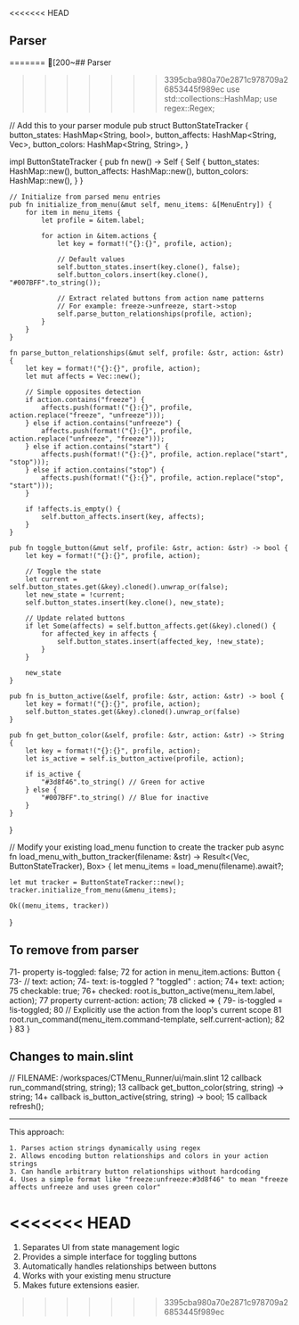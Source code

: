<<<<<<< HEAD
## Parser
=======
[200~## Parser
>>>>>>> 3395cba980a70e2871c978709a26853445f989ec
use std::collections::HashMap;
use regex::Regex;

// Add this to your parser module
pub struct ButtonStateTracker {
    button_states: HashMap<String, bool>,
    button_affects: HashMap<String, Vec<String>>,
    button_colors: HashMap<String, String>,
}

impl ButtonStateTracker {
    pub fn new() -> Self {
        Self {
            button_states: HashMap::new(),
            button_affects: HashMap::new(),
            button_colors: HashMap::new(),
        }
    }

    // Initialize from parsed menu entries
    pub fn initialize_from_menu(&mut self, menu_items: &[MenuEntry]) {
        for item in menu_items {
            let profile = &item.label;
            
            for action in &item.actions {
                let key = format!("{}:{}", profile, action);
                
                // Default values
                self.button_states.insert(key.clone(), false);
                self.button_colors.insert(key.clone(), "#007BFF".to_string());
                
                // Extract related buttons from action name patterns
                // For example: freeze->unfreeze, start->stop
                self.parse_button_relationships(profile, action);
            }
        }
    }
    
    fn parse_button_relationships(&mut self, profile: &str, action: &str) {
        let key = format!("{}:{}", profile, action);
        let mut affects = Vec::new();
        
        // Simple opposites detection
        if action.contains("freeze") {
            affects.push(format!("{}:{}", profile, action.replace("freeze", "unfreeze")));
        } else if action.contains("unfreeze") {
            affects.push(format!("{}:{}", profile, action.replace("unfreeze", "freeze")));
        } else if action.contains("start") {
            affects.push(format!("{}:{}", profile, action.replace("start", "stop")));
        } else if action.contains("stop") {
            affects.push(format!("{}:{}", profile, action.replace("stop", "start")));
        }
        
        if !affects.is_empty() {
            self.button_affects.insert(key, affects);
        }
    }
    
    pub fn toggle_button(&mut self, profile: &str, action: &str) -> bool {
        let key = format!("{}:{}", profile, action);
        
        // Toggle the state
        let current = self.button_states.get(&key).cloned().unwrap_or(false);
        let new_state = !current;
        self.button_states.insert(key.clone(), new_state);
        
        // Update related buttons
        if let Some(affects) = self.button_affects.get(&key).cloned() {
            for affected_key in affects {
                self.button_states.insert(affected_key, !new_state);
            }
        }
        
        new_state
    }
    
    pub fn is_button_active(&self, profile: &str, action: &str) -> bool {
        let key = format!("{}:{}", profile, action);
        self.button_states.get(&key).cloned().unwrap_or(false)
    }
    
    pub fn get_button_color(&self, profile: &str, action: &str) -> String {
        let key = format!("{}:{}", profile, action);
        let is_active = self.is_button_active(profile, action);
        
        if is_active {
            "#3d8f46".to_string() // Green for active
        } else {
            "#007BFF".to_string() // Blue for inactive
        }
    }
}

// Modify your existing load_menu function to create the tracker
pub async fn load_menu_with_button_tracker(filename: &str) -> Result<(Vec<MenuEntry>, ButtonStateTracker), Box<dyn std::error::Error>> {
    let menu_items = load_menu(filename).await?;
    
    let mut tracker = ButtonStateTracker::new();
    tracker.initialize_from_menu(&menu_items);
    
    Ok((menu_items, tracker))
}

## To remove from parser 
71-                       property <bool> is-toggled: false;
72                        for action in menu_item.actions: Button {
73-                           // text: action;
74-                           text: is-toggled ? "toggled" : action;
74+                           text: action;
75                            checkable: true;
76+                           checked: root.is_button_active(menu_item.label, action);
77                            property <string> current-action: action;
78                            clicked => {
79-                              is-toggled = !is-toggled;
80                                // Explicitly use the action from the loop's current scope
81                                root.run_command(menu_item.command-template, self.current-action);
82                            }
83                        }

## Changes to main.slint
// FILENAME: /workspaces/CTMenu_Runner/ui/main.slint
12    callback run_command(string, string);
13    callback get_button_color(string, string) -> string;
14+   callback is_button_active(string, string) -> bool;
15    callback refresh();    

------
This approach:

    1. Parses action strings dynamically using regex
    2. Allows encoding button relationships and colors in your action strings
    3. Can handle arbitrary button relationships without hardcoding
    4. Uses a simple format like "freeze:unfreeze:#3d8f46" to mean "freeze affects unfreeze and uses green color"
<<<<<<< HEAD
=======


1. Separates UI from state management logic
2. Provides a simple interface for toggling buttons
3. Automatically handles relationships between buttons
4. Works with your existing menu structure
5. Makes future extensions easier.

>>>>>>> 3395cba980a70e2871c978709a26853445f989ec
